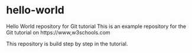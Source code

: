 # hello-world
Hello World repository for Git tutorial
This is an example repository for the Git tutorial on https://www,w3schools.com

This repository is build step by step in the tutorial.